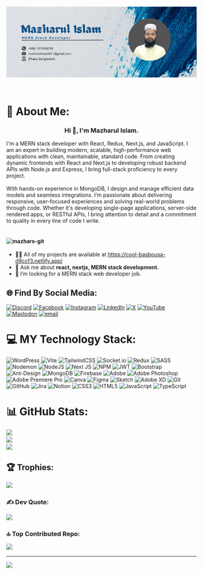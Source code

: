 <p dir="auto"><a target="_blank" rel="noopener noreferrer" href="https://github.com/mazhars-git/mazhars-git/blob/main/my%20profile.png">
  <img src="https://github.com/mazhars-git/mazhars-git/blob/main/my%20profile.png" alt="Banner Image" style="max-width: 100%;"></a>
</p>
<br />

# 💫 About Me:
<h3 align="center">Hi 👋, I'm Mazharul Islam.</h3>
I'm a MERN stack developer with React, Redux, Next.js, and JavaScript. I am an expert in building modern, scalable, high-performance web applications with clean, maintainable, standard code. From creating dynamic frontends with React and Next.js to developing robust backend APIs with Node.js and Express, I bring full-stack proficiency to every project.<br><br>With hands-on experience in MongoDB, I design and manage efficient data models and seamless integrations. I’m passionate about delivering responsive, user-focused experiences and solving real-world problems through code. Whether it's developing single-page applications, server-side rendered apps, or RESTful APIs, I bring attention to detail and a commitment to quality in every line of code I write.

<br />
<br />

<h4 align="left"> <img src="https://komarev.com/ghpvc/?username=mazhars-git&label=Profile%20views&color=0e75b6&style=flat" alt="mazhars-git" /> </h4> 

- 👨‍💻 All of my projects are available at https://cool-basbousa-d9ccf3.netlify.app/
- 💬 Ask me about **react, nextjs, MERN stack development.**
- 🤔 I’m looking for a MERN stack web developer job.

## 🌐 Find By Social Media:
  
[![Discord](https://img.shields.io/badge/Discord-%237289DA.svg?logo=discord&logoColor=white)](https://discord.gg/mazhar622) [![Facebook](https://img.shields.io/badge/Facebook-%231877F2.svg?logo=Facebook&logoColor=white)](https://facebook.com/https://www.facebook.com/noman.abdullah.71619) [![Instagram](https://img.shields.io/badge/Instagram-%23E4405F.svg?logo=Instagram&logoColor=white)](https://instagram.com/mazhar.in) [![LinkedIn](https://img.shields.io/badge/LinkedIn-%230077B5.svg?logo=linkedin&logoColor=white)](https://linkedin.com/in/https://www.linkedin.com/in/mmazharulislam/) [![X](https://img.shields.io/badge/X-black.svg?logo=X&logoColor=white)](https://x.com/@noman622) [![YouTube](https://img.shields.io/badge/YouTube-%23FF0000.svg?logo=YouTube&logoColor=white)](https://youtube.com/@https://www.youtube.com/@mdmazharulislam914) [![Mastodon](https://img.shields.io/badge/-MASTODON-%232B90D9?logo=mastodon&logoColor=white)](https://mastodon.social/@mazhar611) [![email](https://img.shields.io/badge/Email-D14836?logo=gmail&logoColor=white)](mailto:mazharulislam611@gmail.com) 

# 💻 MY Technology Stack:

![WordPress](https://img.shields.io/badge/WordPress-%23117AC9.svg?style=for-the-badge&logo=WordPress&logoColor=white) ![Vite](https://img.shields.io/badge/vite-%23646CFF.svg?style=for-the-badge&logo=vite&logoColor=white) ![TailwindCSS](https://img.shields.io/badge/tailwindcss-%2338B2AC.svg?style=for-the-badge&logo=tailwind-css&logoColor=white) ![Socket.io](https://img.shields.io/badge/Socket.io-black?style=for-the-badge&logo=socket.io&badgeColor=010101) ![Redux](https://img.shields.io/badge/redux-%23593d88.svg?style=for-the-badge&logo=redux&logoColor=white) ![SASS](https://img.shields.io/badge/SASS-hotpink.svg?style=for-the-badge&logo=SASS&logoColor=white) ![Nodemon](https://img.shields.io/badge/NODEMON-%23323330.svg?style=for-the-badge&logo=nodemon&logoColor=%BBDEAD) ![NodeJS](https://img.shields.io/badge/node.js-6DA55F?style=for-the-badge&logo=node.js&logoColor=white) ![Next JS](https://img.shields.io/badge/Next-black?style=for-the-badge&logo=next.js&logoColor=white) ![NPM](https://img.shields.io/badge/NPM-%23CB3837.svg?style=for-the-badge&logo=npm&logoColor=white) ![JWT](https://img.shields.io/badge/JWT-black?style=for-the-badge&logo=JSON%20web%20tokens) ![Bootstrap](https://img.shields.io/badge/bootstrap-%238511FA.svg?style=for-the-badge&logo=bootstrap&logoColor=white) ![Ant-Design](https://img.shields.io/badge/-AntDesign-%230170FE?style=for-the-badge&logo=ant-design&logoColor=white) ![MongoDB](https://img.shields.io/badge/MongoDB-%234ea94b.svg?style=for-the-badge&logo=mongodb&logoColor=white) ![Firebase](https://img.shields.io/badge/firebase-a08021?style=for-the-badge&logo=firebase&logoColor=ffcd34) ![Adobe](https://img.shields.io/badge/adobe-%23FF0000.svg?style=for-the-badge&logo=adobe&logoColor=white) ![Adobe Photoshop](https://img.shields.io/badge/adobe%20photoshop-%2331A8FF.svg?style=for-the-badge&logo=adobe%20photoshop&logoColor=white) ![Adobe Premiere Pro](https://img.shields.io/badge/Adobe%20Premiere%20Pro-9999FF.svg?style=for-the-badge&logo=Adobe%20Premiere%20Pro&logoColor=white) ![Canva](https://img.shields.io/badge/Canva-%2300C4CC.svg?style=for-the-badge&logo=Canva&logoColor=white) ![Figma](https://img.shields.io/badge/figma-%23F24E1E.svg?style=for-the-badge&logo=figma&logoColor=white) ![Sketch](https://img.shields.io/badge/Sketch-FFB387?style=for-the-badge&logo=sketch&logoColor=black) ![Adobe XD](https://img.shields.io/badge/Adobe%20XD-470137?style=for-the-badge&logo=Adobe%20XD&logoColor=#FF61F6) ![Git](https://img.shields.io/badge/git-%23F05033.svg?style=for-the-badge&logo=git&logoColor=white) ![GitHub](https://img.shields.io/badge/github-%23121011.svg?style=for-the-badge&logo=github&logoColor=white) ![Jira](https://img.shields.io/badge/jira-%230A0FFF.svg?style=for-the-badge&logo=jira&logoColor=white) ![Notion](https://img.shields.io/badge/Notion-%23000000.svg?style=for-the-badge&logo=notion&logoColor=white) ![CSS3](https://img.shields.io/badge/css3-%231572B6.svg?style=for-the-badge&logo=css3&logoColor=white) ![HTML5](https://img.shields.io/badge/html5-%23E34F26.svg?style=for-the-badge&logo=html5&logoColor=white) ![JavaScript](https://img.shields.io/badge/javascript-%23323330.svg?style=for-the-badge&logo=javascript&logoColor=%23F7DF1E) ![TypeScript](https://img.shields.io/badge/typescript-%23007ACC.svg?style=for-the-badge&logo=typescript&logoColor=white)


# 📊 GitHub Stats:
<p align="center">
  
![](https://github-readme-stats.vercel.app/api?username=mazhars-git&theme=neon&hide_border=false&include_all_commits=false&count_private=true)<br/>
![](https://nirzak-streak-stats.vercel.app/?user=mazhars-git&theme=neon&hide_border=false)<br/>
![](https://github-readme-stats.vercel.app/api/top-langs/?username=mazhars-git&theme=neon&hide_border=false&include_all_commits=false&count_private=true&layout=compact)
</p>


## 🏆 Trophies:

![](https://github-profile-trophy.vercel.app/?username=mazhars-git&theme=shades-of-purple&no-frame=false&no-bg=false&margin-w=4)

### ✍️ Dev Quote:

![](https://quotes-github-readme.vercel.app/api?type=horizontal&theme=merko)

### 🔝 Top Contributed Repo:

![](https://github-contributor-stats.vercel.app/api?username=mazhars-git&limit=5&theme=react&combine_all_yearly_contributions=true)

---

[![](https://visitcount.itsvg.in/api?id=mazhars-git&icon=8&color=9)](https://visitcount.itsvg.in)
